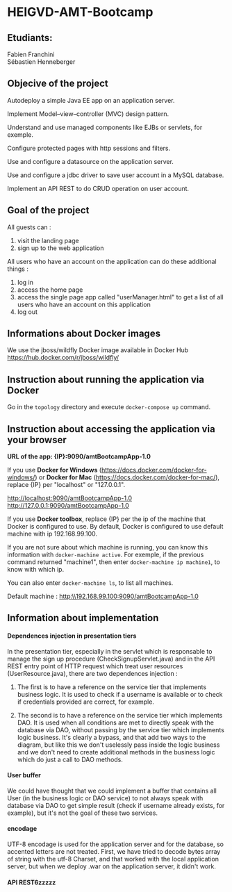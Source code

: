 # HEIGVD-AMT-Bootcamp
 
## Etudiants:
Fabien Franchini  
Sébastien Henneberger    
 
## Objecive of the project
Autodeploy a simple Java EE app on an application server.

Implement Model–view–controller (MVC) design pattern.

Understand and use managed components like EJBs or servlets, for exemple.

Configure protected pages with http sessions and filters.

Use and configure a datasource on the application server.

Use and configure a jdbc driver to save user account in a MySQL database.

Implement an API REST to do CRUD operation on user account.
 
## Goal of the project
All guests can :

1. visit the landing page
2. sign up to the web application

All users who have an account on the application can do these additional things :

1. log in
2. access the home page
3. access the single page app called "userManager.html" to get a list of all users who have an account on this application
4. log out
 
## Informations about Docker images
We use the jboss/wildfly Docker image available in Docker Hub
https://hub.docker.com/r/jboss/wildfly/
 
## Instruction about running the application via Docker
Go in the `topology` directory and execute `docker-compose up` command.
 
## Instruction about accessing the application via your browser
**URL of the app: {IP}:9090/amtBootcampApp-1.0**
 
If you use **Docker for Windows** (<https://docs.docker.com/docker-for-windows/>) or **Docker for Mac** (<https://docs.docker.com/docker-for-mac/>), replace {IP} per "localhost" or "127.0.0.1".
 
<http://localhost:9090/amtBootcampApp-1.0>   
<http://127.0.0.1:9090/amtBootcampApp-1.0>
 
If you use **Docker toolbox**, replace {IP} per the ip of the machine that Docker is configured to use. By default, Docker is configured to use default machine with ip 192.168.99.100.
 
If you are not sure about which machine is running, you can know this information with `docker-machine active`.
For exemple, if the previous command returned "machine1", then enter `docker-machine ip machine1`, to know with which ip.
 
You can also enter `docker-machine ls`, to list all machines.
 
Default machine : <http:\\192.168.99.100:9090/amtBootcampApp-1.0>
 
## Information about implementation
 
#### Dependences injection in presentation tiers
 
In the presentation tier, especially in the servlet which is responsable to manage the sign up procedure (CheckSignupServlet.java) and in the API REST entry point of HTTP request which treat user resources (UserResource.java), there are two dependences injection :
 
1. The first is to have a reference on the service tier that implements business logic. It is used to check if a username is available or to check if credentials provided are correct, for example.
  
2. The second is to have a reference on the service tier which implements DAO. It is used when all conditions are met to directly speak with the database via DAO, without passing by the service tier which implements logic business. It's clearly a bypass, and that add two ways to the diagram, but like this we don't uselessly pass inside the logic business and we don't need to create additional methods in the business logic which do just a call to DAO methods.
  
#### User buffer
We could have thought that we could implement a buffer that contains all User (in the business logic or DAO service) to not always speak with database via DAO to get simple result (check if username already exists, for example), but it's not the goal of these two services.
  
#### encodage
UTF-8 encodage is used for the application server and for the database, so accented letters are not treated. First, we have tried to decode bytes array of string with the utf-8 Charset, and that worked with the local application server, but when we deploy .war on the application server, it didn't work.
 
#### API REST6zzzzz
